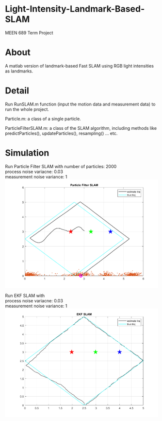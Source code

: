 # Light-Intensity-Landmark-Based-SLAM
MEEN 689 Term Project

# About
A matlab version of landmark-based Fast SLAM using RGB light intensities as landmarks.

# Detail
Run RunSLAM.m function (input the motion data and measurement data) to run the whole project.

Particle.m:
  a class of a single particle.
  
ParticleFilterSLAM.m:
  a class of the SLAM algorithm, including methods like predictParticles(), updateParticles(), resampling() ... etc.


# Simulation
Run Particle Filter SLAM with
  number of particles: 2000  
  process noise variacne: 0.03  
  measurement noise variance: 1  
  ![](Plots/PF_simulation.png)  
  
Run EKF SLAM with  
  process noise variacne: 0.03  
  measurement noise variance: 1  
  ![](Plots/EKF_simiulation.png)  
  

  
